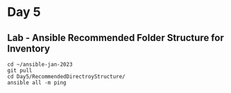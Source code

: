# Day 5

## Lab - Ansible Recommended Folder Structure for Inventory
```
cd ~/ansible-jan-2023
git pull
cd Day5/RecommendedDirectroyStructure/
ansible all -m ping
```
